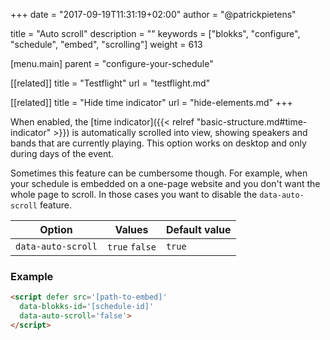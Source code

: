 +++
date            = "2017-09-19T11:31:19+02:00"
author          = "@patrickpietens"

title           = "Auto scroll"
description     = ""
keywords        = ["blokks", "configure", "schedule", "embed", "scrolling"]
weight          = 613

[menu.main]
parent          = "configure-your-schedule"

[[related]]
title = "Testflight"
url = "testflight.md"

[[related]]
title = "Hide time indicator"
url = "hide-elements.md"
+++

When enabled, the [time indicator]({{< relref "basic-structure.md#time-indicator" >}}) is automatically scrolled into view, showing speakers and bands that are currently playing. This option works on desktop and only during days of the event.

<span class='note'>Sometimes this feature can be cumbersome though. For example, when your schedule is embedded on a one-page website and you don't want the whole page to scroll. In those cases you want to disable the `data-auto-scroll` feature.</span>

| Option | Values | Default value |
|--------|--------|---------------|
| `data-auto-scroll` | `true` `false` | `true`|

### Example

```html
<script	defer src='[path-to-embed]'
  data-blokks-id='[schedule-id]'
  data-auto-scroll='false'>
</script>
```